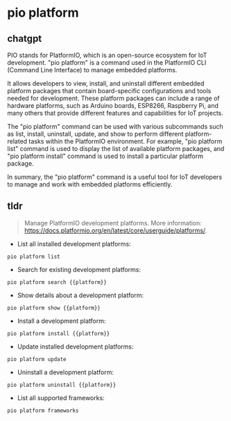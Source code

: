 # pio platform 
## chatgpt 
PIO stands for PlatformIO, which is an open-source ecosystem for IoT development. "pio platform" is a command used in the PlatformIO CLI (Command Line Interface) to manage embedded platforms. 

It allows developers to view, install, and uninstall different embedded platform packages that contain board-specific configurations and tools needed for development. These platform packages can include a range of hardware platforms, such as Arduino boards, ESP8266, Raspberry Pi, and many others that provide different features and capabilities for IoT projects.

The "pio platform" command can be used with various subcommands such as list, install, uninstall, update, and show to perform different platform-related tasks within the PlatformIO environment. For example, "pio platform list" command is used to display the list of available platform packages, and "pio platform install" command is used to install a particular platform package. 

In summary, the "pio platform" command is a useful tool for IoT developers to manage and work with embedded platforms efficiently. 

## tldr 
 
> Manage PlatformIO development platforms.
> More information: <https://docs.platformio.org/en/latest/core/userguide/platforms/>.

- List all installed development platforms:

`pio platform list`

- Search for existing development platforms:

`pio platform search {{platform}}`

- Show details about a development platform:

`pio platform show {{platform}}`

- Install a development platform:

`pio platform install {{platform}}`

- Update installed development platforms:

`pio platform update`

- Uninstall a development platform:

`pio platform uninstall {{platform}}`

- List all supported frameworks:

`pio platform frameworks`
